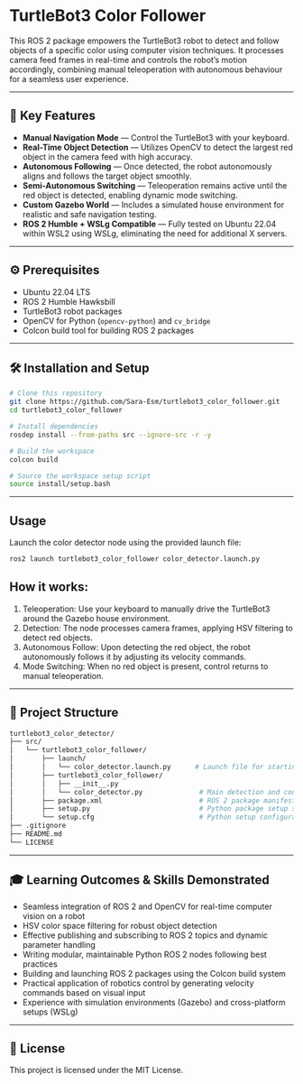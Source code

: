 # TurtleBot3 Color Follower


This ROS 2 package empowers the TurtleBot3 robot to detect and follow objects of a specific color using computer vision techniques. It processes camera feed frames in real-time and controls the robot’s motion accordingly, combining manual teleoperation with autonomous behaviour for a seamless user experience.


---


## 🎯 Key Features
- **Manual Navigation Mode** — Control the TurtleBot3 with your keyboard.
- **Real-Time Object Detection** — Utilizes OpenCV to detect the largest red object in the camera feed with high accuracy.
- **Autonomous Following** — Once detected, the robot autonomously aligns and follows the target object smoothly.
- **Semi-Autonomous Switching** — Teleoperation remains active until the red object is detected, enabling dynamic mode switching.
- **Custom Gazebo World** — Includes a simulated house environment for realistic and safe navigation testing.
- **ROS 2 Humble + WSLg Compatible** — Fully tested on Ubuntu 22.04 within WSL2 using WSLg, eliminating the need for additional X servers.


---


## ⚙️ Prerequisites

- Ubuntu 22.04 LTS  
- ROS 2 Humble Hawksbill  
- TurtleBot3 robot packages  
- OpenCV for Python (`opencv-python`) and `cv_bridge`  
- Colcon build tool for building ROS 2 packages  


---


## 🛠️ Installation and Setup

```bash
# Clone this repository
git clone https://github.com/Sara-Esm/turtlebot3_color_follower.git
cd turtlebot3_color_follower

# Install dependencies
rosdep install --from-paths src --ignore-src -r -y

# Build the workspace
colcon build

# Source the workspace setup script
source install/setup.bash
```


---


## Usage
Launch the color detector node using the provided launch file:
```bash
ros2 launch turtlebot3_color_follower color_detector.launch.py
```
## How it works:
1. Teleoperation: Use your keyboard to manually drive the TurtleBot3 around the Gazebo house environment.
2. Detection: The node processes camera frames, applying HSV filtering to detect red objects.
3. Autonomous Follow: Upon detecting the red object, the robot autonomously follows it by adjusting its velocity commands.
4. Mode Switching: When no red object is present, control returns to manual teleoperation.


---


## 📂 Project Structure
```bash
turtlebot3_color_detector/
├── src/
│   └── turtlebot3_color_follower/
│       ├── launch/
│       │   └── color_detector.launch.py      # Launch file for starting the node
│       ├── turtlebot3_color_follower/
│       │   ├── __init__.py
│       │   └── color_detector.py              # Main detection and control node
│       ├── package.xml                        # ROS 2 package manifest
│       ├── setup.py                           # Python package setup script
│       └── setup.cfg                          # Python setup configuration
├── .gitignore
├── README.md
└── LICENSE
```

---


## 🎓 Learning Outcomes & Skills Demonstrated
- Seamless integration of ROS 2 and OpenCV for real-time computer vision on a robot
- HSV color space filtering for robust object detection
- Effective publishing and subscribing to ROS 2 topics and dynamic parameter handling
- Writing modular, maintainable Python ROS 2 nodes following best practices
- Building and launching ROS 2 packages using the Colcon build system
- Practical application of robotics control by generating velocity commands based on visual input
- Experience with simulation environments (Gazebo) and cross-platform setups (WSLg)

---


## 📜 License
This project is licensed under the MIT License.

